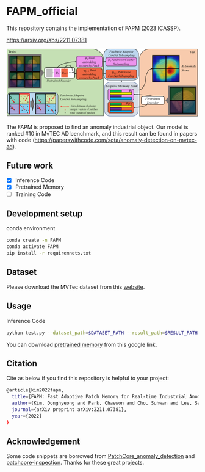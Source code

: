 # FAPM_official
This repository contains the implementation of FAPM (2023 ICASSP).

https://arxiv.org/abs/2211.07381

![](architecture.png)

The FAPM is proposed to find an anomaly industrial object. Our model is ranked #10 in MvTEC AD benchmark, and this result can be found in papers with code (https://paperswithcode.com/sota/anomaly-detection-on-mvtec-ad). 

## Future work

- [x] Inference Code
- [x] Pretrained Memory 
- [ ] Training Code 

## Development setup

conda environment
```sh
conda create -n FAPM
conda activate FAPM
pip install -r requiremnets.txt

```
## Dataset
Please download the MVTec dataset from this [website](https://www.mvtec.com/company/research/datasets/mvtec-ad).



## Usage

Inference Code
```sh
python test.py --dataset_path=$DATASET_PATH --result_path=$RESULT_PATH --category=capsule --project_root_path=$PRETRAINED_MEMORY_DIRECTORY
```
You can download [pretrained memory](https://drive.google.com/drive/folders/1z4dplHddceYLoYiKe29NY_SxeIJFstPu?usp=share_link) from this google link.

## Citation
Cite as below if you find this repository is helpful to your project:
```sh
@article{kim2022fapm,
  title={FAPM: Fast Adaptive Patch Memory for Real-time Industrial Anomaly Detection},
  author={Kim, Donghyeong and Park, Chaewon and Cho, Suhwan and Lee, Sangyoun},
  journal={arXiv preprint arXiv:2211.07381},
  year={2022}
}
```

## Acknowledgement

Some code snippets are borrowed from [PatchCore_anomaly_detection](https://github.com/hcw-00/PatchCore_anomaly_detection) and [patchcore-inspection](https://github.com/amazon-science/patchcore-inspection). Thanks for these great projects.

